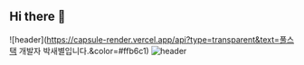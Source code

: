 ## Hi there 👋
![header](https://capsule-render.vercel.app/api?type=transparent&text=풀스택 개발자 박새별입니다.&color=#ffb6c1)
![header](https://capsule-render.vercel.app/api?type=slice)

<!--
**SaeByeol5285/SaeByeol5285** is a ✨ _special_ ✨ repository because its `README.md` (this file) appears on your GitHub profile.

Here are some ideas to get you started:

- 🔭 I’m currently working on ...
- 🌱 I’m currently learning ...
- 👯 I’m looking to collaborate on ...
- 🤔 I’m looking for help with ...
- 💬 Ask me about ...
- 📫 How to reach me: ...
- 😄 Pronouns: ...
- ⚡ Fun fact: ...
-->
